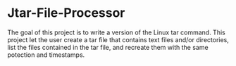 # Jtar-File-Processor
 The goal of this project is to write a version of the Linux tar command. This project let the user create a tar file that contains text files and/or directories, list the files contained in the tar file, and recreate them with the same potection and timestamps.
